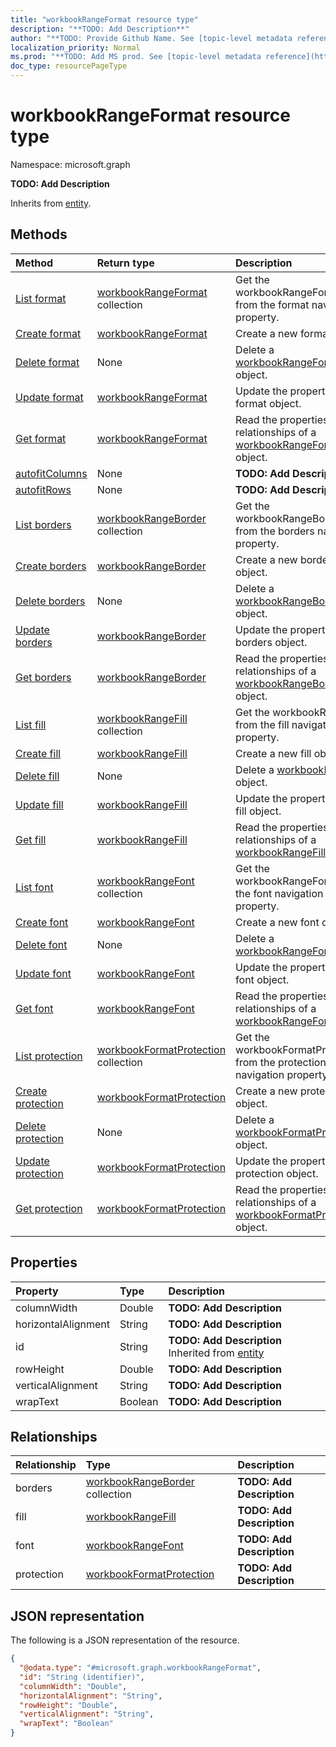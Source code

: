 ```yaml
---
title: "workbookRangeFormat resource type"
description: "**TODO: Add Description**"
author: "**TODO: Provide Github Name. See [topic-level metadata reference](https://msgo.azurewebsites.net/add/document/guidelines/metadata.html#topic-level-metadata)**"
localization_priority: Normal
ms.prod: "**TODO: Add MS prod. See [topic-level metadata reference](https://msgo.azurewebsites.net/add/document/guidelines/metadata.html#topic-level-metadata)**"
doc_type: resourcePageType
---
```


# workbookRangeFormat resource type


Namespace: microsoft.graph

**TODO: Add Description**


Inherits from [entity](../resources/entity.md).

## Methods
|Method|Return type|Description|
|:---|:---|:---|
|[List format](../api/workbookrange-list-format.md)|[workbookRangeFormat](../resources/workbookrangeformat.md) collection|Get the workbookRangeFormats from the format navigation property.|
|[Create format](../api/workbookrange-post-format.md)|[workbookRangeFormat](../resources/workbookrangeformat.md)|Create a new format object.|
|[Delete format](../api/workbookrange-delete-format.md)|None|Delete a [workbookRangeFormat](../resources/workbookrangeformat.md) object.|
|[Update format](../api/workbookrange-update-format.md)|[workbookRangeFormat](../resources/workbookrangeformat.md)|Update the properties of a format object.|
|[Get format](../api/workbookrange-get-workbookrangeformat.md)|[workbookRangeFormat](../resources/workbookrangeformat.md)|Read the properties and relationships of a [workbookRangeFormat](../resources/workbookrangeformat.md) object.|
|[autofitColumns](../api/workbookrangeformat-autofitcolumns.md)|None|**TODO: Add Description**|
|[autofitRows](../api/workbookrangeformat-autofitrows.md)|None|**TODO: Add Description**|
|[List borders](../api/workbookrangeformat-list-borders.md)|[workbookRangeBorder](../resources/workbookrangeborder.md) collection|Get the workbookRangeBorders from the borders navigation property.|
|[Create borders](../api/workbookrangeformat-post-borders.md)|[workbookRangeBorder](../resources/workbookrangeborder.md)|Create a new borders object.|
|[Delete borders](../api/workbookrangeformat-delete-borders.md)|None|Delete a [workbookRangeBorder](../resources/workbookrangeborder.md) object.|
|[Update borders](../api/workbookrangeformat-update-borders.md)|[workbookRangeBorder](../resources/workbookrangeborder.md)|Update the properties of a borders object.|
|[Get borders](../api/workbookrangeformat-get-workbookrangeborder.md)|[workbookRangeBorder](../resources/workbookrangeborder.md)|Read the properties and relationships of a [workbookRangeBorder](../resources/workbookrangeborder.md) object.|
|[List fill](../api/workbookrangeformat-list-fill.md)|[workbookRangeFill](../resources/workbookrangefill.md) collection|Get the workbookRangeFills from the fill navigation property.|
|[Create fill](../api/workbookrangeformat-post-fill.md)|[workbookRangeFill](../resources/workbookrangefill.md)|Create a new fill object.|
|[Delete fill](../api/workbookrangeformat-delete-fill.md)|None|Delete a [workbookRangeFill](../resources/workbookrangefill.md) object.|
|[Update fill](../api/workbookrangeformat-update-fill.md)|[workbookRangeFill](../resources/workbookrangefill.md)|Update the properties of a fill object.|
|[Get fill](../api/workbookrangeformat-get-workbookrangefill.md)|[workbookRangeFill](../resources/workbookrangefill.md)|Read the properties and relationships of a [workbookRangeFill](../resources/workbookrangefill.md) object.|
|[List font](../api/workbookrangeformat-list-font.md)|[workbookRangeFont](../resources/workbookrangefont.md) collection|Get the workbookRangeFonts from the font navigation property.|
|[Create font](../api/workbookrangeformat-post-font.md)|[workbookRangeFont](../resources/workbookrangefont.md)|Create a new font object.|
|[Delete font](../api/workbookrangeformat-delete-font.md)|None|Delete a [workbookRangeFont](../resources/workbookrangefont.md) object.|
|[Update font](../api/workbookrangeformat-update-font.md)|[workbookRangeFont](../resources/workbookrangefont.md)|Update the properties of a font object.|
|[Get font](../api/workbookrangeformat-get-workbookrangefont.md)|[workbookRangeFont](../resources/workbookrangefont.md)|Read the properties and relationships of a [workbookRangeFont](../resources/workbookrangefont.md) object.|
|[List protection](../api/workbookrangeformat-list-protection.md)|[workbookFormatProtection](../resources/workbookformatprotection.md) collection|Get the workbookFormatProtections from the protection navigation property.|
|[Create protection](../api/workbookrangeformat-post-protection.md)|[workbookFormatProtection](../resources/workbookformatprotection.md)|Create a new protection object.|
|[Delete protection](../api/workbookrangeformat-delete-protection.md)|None|Delete a [workbookFormatProtection](../resources/workbookformatprotection.md) object.|
|[Update protection](../api/workbookrangeformat-update-protection.md)|[workbookFormatProtection](../resources/workbookformatprotection.md)|Update the properties of a protection object.|
|[Get protection](../api/workbookrangeformat-get-workbookformatprotection.md)|[workbookFormatProtection](../resources/workbookformatprotection.md)|Read the properties and relationships of a [workbookFormatProtection](../resources/workbookformatprotection.md) object.|

## Properties
|Property|Type|Description|
|:---|:---|:---|
|columnWidth|Double|**TODO: Add Description**|
|horizontalAlignment|String|**TODO: Add Description**|
|id|String|**TODO: Add Description** Inherited from [entity](../resources/entity.md)|
|rowHeight|Double|**TODO: Add Description**|
|verticalAlignment|String|**TODO: Add Description**|
|wrapText|Boolean|**TODO: Add Description**|

## Relationships
|Relationship|Type|Description|
|:---|:---|:---|
|borders|[workbookRangeBorder](../resources/workbookrangeborder.md) collection|**TODO: Add Description**|
|fill|[workbookRangeFill](../resources/workbookrangefill.md)|**TODO: Add Description**|
|font|[workbookRangeFont](../resources/workbookrangefont.md)|**TODO: Add Description**|
|protection|[workbookFormatProtection](../resources/workbookformatprotection.md)|**TODO: Add Description**|

## JSON representation
The following is a JSON representation of the resource.
<!-- {
  "blockType": "resource",
  "keyProperty": "id",
  "@odata.type": "microsoft.graph.workbookRangeFormat",
  "baseType": "microsoft.graph.entity",
  "openType": false
}
-->
``` json
{
  "@odata.type": "#microsoft.graph.workbookRangeFormat",
  "id": "String (identifier)",
  "columnWidth": "Double",
  "horizontalAlignment": "String",
  "rowHeight": "Double",
  "verticalAlignment": "String",
  "wrapText": "Boolean"
}
```

